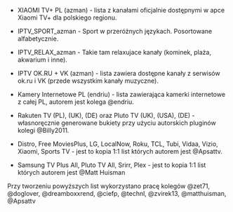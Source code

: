 
- XIAOMI TV+ PL (azman) - lista z kanałami oficjalnie dostępnymi w apce Xiaomi TV+ dla polskiego regionu.

- IPTV_SPORT_azman - Sport w przeróżnych językach. Posortowane alfabetycznie.

- IPTV_RELAX_azman - Takie tam relaxujace kanały (kominek, plaża, akwarium i inne).

- IPTV OK.RU + VK (azman) - lista zawiera dostępne kanały z serwisów ok.ru  i VK (przede wszystkim kanały muzyczne).

- Kamery Internetowe PL (endriu) - lista zawierająca kamerki internetowe z całej PL, autorem jest kolega @endriu.

- Rakuten TV (PL), (UK), (DE) oraz Pluto TV (UK), (USA), (DE) - własnoręcznie generowane bukiety przy użyciu autorskich pluginów kolegi @Billy2011.

- Distro, Free MoviesPlus, LG, LocalNow, Roku, TCL, Tubi, Vidaa, Vizio, Xiaomi, Sports TV - jest to kopia 1:1 list których autorem jest @Apsattv.

- Samsung TV Plus All, Pluto TV All, Srirr, Plex - jest to kopia 1:1 list których autorem jest @Matt Huisman


Przy tworzeniu powyższych list wykorzystano pracę kolegów @zet71, @doglover, @dreamboxxrend, @ciefp, @technl, @zvirek13, @matthuisman, @Apsattv
